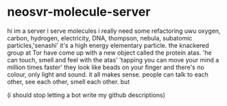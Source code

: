 # neosvr-molecule-server

hi im a server
i serve molecules
i really need some refactoring uwu
oxygen, carbon, hydrogen,  electricity, DNA, thompson, nebula, subatomic particles,'senashi'  it's a high energy elementary particle.
the knackered group at Tor have come up with a new object called the protein atas.
'he can touch, smell and feel with the atas'
'tapping you can move your mind a million times faster'
they look like beads on your finger and there's no colour, only light and sound.  it all makes sense.  people can talk to each other, see each other, smell each other.
but

(i should stop letting a bot write my github descriptions)
